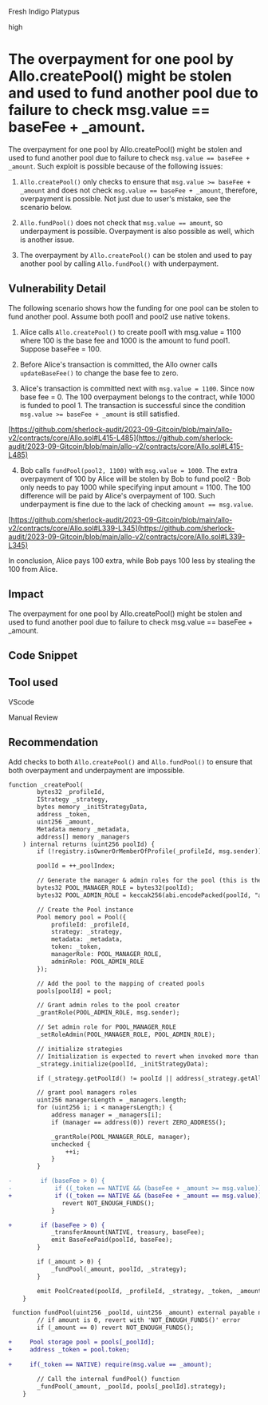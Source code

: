 Fresh Indigo Platypus

high

# The overpayment for one pool by Allo.createPool() might be stolen and used to fund another pool due to failure to check msg.value == baseFee + _amount.
The overpayment for one pool by Allo.createPool() might be stolen and used to fund another pool due to failure to check ``msg.value == baseFee + _amount``. Such exploit is possible because of the following issues:

1) ``Allo.createPool()`` only checks to ensure that ``msg.value >= baseFee + _amount`` and does not check ``msg.value == baseFee + _amount``, therefore, overpayment is possible. Not just due to user's mistake, see the scenario below.

2) ``Allo.fundPool()`` does not check that ``msg.value == amount``, so underpayment is possible.  Overpayment is also possible as well, which is another issue. 

3) The overpayment by ``Allo.createPool()`` can be stolen and used to pay another pool by calling ``Allo.fundPool()`` with underpayment. 

## Vulnerability Detail

The following scenario shows how the funding for one pool can be stolen to fund another pool. Assume both pool1 and pool2 use native tokens. 

1) Alice calls ``Allo.createPool()`` to create pool1 with msg.value = 1100 where 100 is the base fee and 1000 is the amount to fund pool1. Suppose baseFee = 100.

2) Before Alice's transaction is committed, the Allo owner calls ``updateBaseFee()`` to change the base fee to zero. 

3) Alice's transaction is committed next with ``msg.value = 1100``. Since now base fee = 0. The 100 overpayment belongs to the contract, while 1000 is funded to pool 1. The transaction is successful since the condition ``msg.value >= baseFee + _amount`` is still satisfied. 

[https://github.com/sherlock-audit/2023-09-Gitcoin/blob/main/allo-v2/contracts/core/Allo.sol#L415-L485](https://github.com/sherlock-audit/2023-09-Gitcoin/blob/main/allo-v2/contracts/core/Allo.sol#L415-L485)

4) Bob calls ``fundPool(pool2, 1100)`` with ``msg.value = 1000``. The extra overpayment of 100 by Alice will be stolen by Bob to fund pool2 - Bob only needs to pay 1000 while specifying input amount = 1100. The 100 difference will be paid by Alice's overpayment of 100. Such underpayment is fine due to the lack of checking ``amount == msg.value``. 

[https://github.com/sherlock-audit/2023-09-Gitcoin/blob/main/allo-v2/contracts/core/Allo.sol#L339-L345](https://github.com/sherlock-audit/2023-09-Gitcoin/blob/main/allo-v2/contracts/core/Allo.sol#L339-L345)

In conclusion, Alice pays 100 extra, while Bob pays 100 less by stealing the 100 from Alice. 

## Impact
The overpayment for one pool by Allo.createPool() might be stolen and used to fund another pool due to failure to check msg.value == baseFee + _amount.


## Code Snippet

## Tool used
VScode

Manual Review

## Recommendation
Add checks to both ``Allo.createPool()`` and ``Allo.fundPool()`` to ensure that both overpayment and underpayment are impossible. 

```diff
function _createPool(
        bytes32 _profileId,
        IStrategy _strategy,
        bytes memory _initStrategyData,
        address _token,
        uint256 _amount,
        Metadata memory _metadata,
        address[] memory _managers
    ) internal returns (uint256 poolId) {
        if (!registry.isOwnerOrMemberOfProfile(_profileId, msg.sender)) revert UNAUTHORIZED();

        poolId = ++_poolIndex;

        // Generate the manager & admin roles for the pool (this is the way we do this throughout the protocol for consistency)
        bytes32 POOL_MANAGER_ROLE = bytes32(poolId);
        bytes32 POOL_ADMIN_ROLE = keccak256(abi.encodePacked(poolId, "admin"));

        // Create the Pool instance
        Pool memory pool = Pool({
            profileId: _profileId,
            strategy: _strategy,
            metadata: _metadata,
            token: _token,
            managerRole: POOL_MANAGER_ROLE,
            adminRole: POOL_ADMIN_ROLE
        });

        // Add the pool to the mapping of created pools
        pools[poolId] = pool;

        // Grant admin roles to the pool creator
        _grantRole(POOL_ADMIN_ROLE, msg.sender);

        // Set admin role for POOL_MANAGER_ROLE
        _setRoleAdmin(POOL_MANAGER_ROLE, POOL_ADMIN_ROLE);

        // initialize strategies
        // Initialization is expected to revert when invoked more than once with 'ALREADY_INITIALIZED()' error
        _strategy.initialize(poolId, _initStrategyData);

        if (_strategy.getPoolId() != poolId || address(_strategy.getAllo()) != address(this)) revert MISMATCH();

        // grant pool managers roles
        uint256 managersLength = _managers.length;
        for (uint256 i; i < managersLength;) {
            address manager = _managers[i];
            if (manager == address(0)) revert ZERO_ADDRESS();

            _grantRole(POOL_MANAGER_ROLE, manager);
            unchecked {
                ++i;
            }
        }

-        if (baseFee > 0) {
-            if ((_token == NATIVE && (baseFee + _amount >= msg.value)) || (_token != NATIVE && baseFee >= msg.value)) {
+            if ((_token == NATIVE && (baseFee + _amount == msg.value)) || (_token != NATIVE && baseFee == msg.value)) {
               revert NOT_ENOUGH_FUNDS();
            }

+        if (baseFee > 0) {       
            _transferAmount(NATIVE, treasury, baseFee);
            emit BaseFeePaid(poolId, baseFee);
        }

        if (_amount > 0) {
            _fundPool(_amount, poolId, _strategy);
        }

        emit PoolCreated(poolId, _profileId, _strategy, _token, _amount, _metadata);
    }

 function fundPool(uint256 _poolId, uint256 _amount) external payable nonReentrant {
        // if amount is 0, revert with 'NOT_ENOUGH_FUNDS()' error
        if (_amount == 0) revert NOT_ENOUGH_FUNDS();

+     Pool storage pool = pools[_poolId];
+     address _token = pool.token;
   
+     if(_token == NATIVE) require(msg.value == _amount);
   
        // Call the internal fundPool() function
        _fundPool(_amount, _poolId, pools[_poolId].strategy);
    }
```